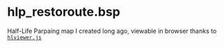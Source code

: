 # hlp_restoroute.bsp

Half-Life Parpaing map I created long ago, viewable in browser thanks to [`hlviewer.js`](https://github.com/skyrim/hlviewer.js)